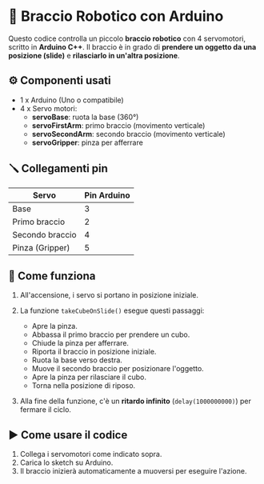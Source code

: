 # 🤖 Braccio Robotico con Arduino

Questo codice controlla un piccolo **braccio robotico** con 4 servomotori, scritto in **Arduino C++**. Il braccio è in grado di **prendere un oggetto da una posizione (slide)** e **rilasciarlo in un'altra posizione**.

## ⚙️ Componenti usati

- 1 x Arduino (Uno o compatibile)
- 4 x Servo motori:
  - **servoBase**: ruota la base (360°)
  - **servoFirstArm**: primo braccio (movimento verticale)
  - **servoSecondArm**: secondo braccio (movimento verticale)
  - **servoGripper**: pinza per afferrare

## 🪛 Collegamenti pin

| Servo           | Pin Arduino |
|-----------------|-------------|
| Base            | 3           |
| Primo braccio   | 2           |
| Secondo braccio | 4           |
| Pinza (Gripper) | 5           |

## 🧠 Come funziona

1. All'accensione, i servo si portano in posizione iniziale.
2. La funzione `takeCubeOnSlide()` esegue questi passaggi:
   - Apre la pinza.
   - Abbassa il primo braccio per prendere un cubo.
   - Chiude la pinza per afferrare.
   - Riporta il braccio in posizione iniziale.
   - Ruota la base verso destra.
   - Muove il secondo braccio per posizionare l'oggetto.
   - Apre la pinza per rilasciare il cubo.
   - Torna nella posizione di riposo.

3. Alla fine della funzione, c'è un **ritardo infinito** (`delay(1000000000)`) per fermare il ciclo.

## ▶️ Come usare il codice

1. Collega i servomotori come indicato sopra.
2. Carica lo sketch su Arduino.
3. Il braccio inizierà automaticamente a muoversi per eseguire l'azione.
